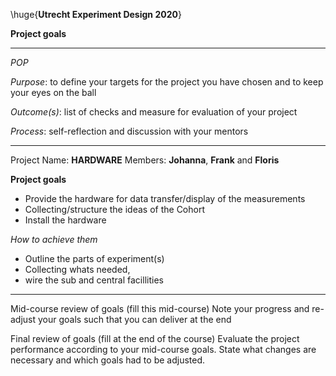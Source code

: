\huge{**Utrecht Experiment Design 2020**}

**Project goals**
_______________________________________________________________________________________________________
*POP*


*Purpose*: to define your targets for the project you have chosen and to keep your eyes on the ball

*Outcome(s)*: list of checks and measure for evaluation of your project

*Process*: self-reflection and discussion with your mentors
_______________________________________________________________________________________________________
Project Name: **HARDWARE**
Members: **Johanna**, **Frank** and **Floris**

**Project goals**

- Provide the hardware for data transfer/display​ of the measurements
- Collecting/structure the ideas of the Cohort ​
- Install the hardware ​

*How to achieve them*

- Outline the parts of experiment(s)​
- Collecting whats needed,​
- wire the sub and central facillities ​

_________________________________________________________________________________________________________

Mid-course review of goals (fill this mid-course)
Note your progress and re-adjust your goals such that you can deliver at the end

Final review of goals (fill at the end of the course)
Evaluate the project performance according to your mid-course goals. State what changes are necessary and which goals had to be adjusted.
